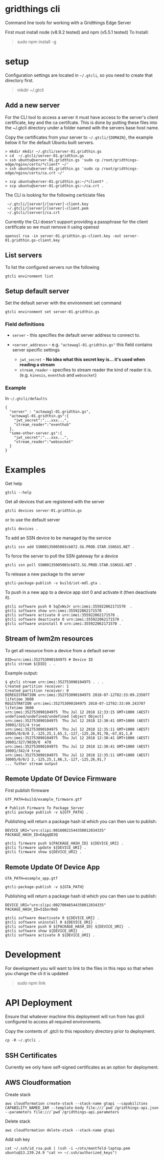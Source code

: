 # gridthings cli
Command line tools for working with a Gridthings Edge Server

First must install node (v8.9.2 tested) and npm (v5.5.1 tested)
To Install:

> sudo npm install -g

# setup

Configuration settings are located in `~/.gtcli`, so you need to create that directory first.

> mkdir ~/.gtcli

## Add a new server

For the CLI tool to access a server it must have access to the server's client certificate, key and the ca certifcate. This is done by putting
these files into the ~/.gtcli directory under a folder named with the servers base host name.

Copy the certificates from your server to `~/.gtcli/{DOMAIN}`, the example below it for the default Ubuntu built servers.

```
> mkdir mkdir ~/.gtcli/server-01.gridthin.gs
> cd  ~/.gtcli/server-01.gridthin.gs
> ssh ubuntu@server-01.gridthin.gs 'sudo cp /root/gridthings-edge/nginx/certs/*client* ~/'
> ssh ubuntu@server-01.gridthin.gs 'sudo cp /root/gridthings-edge/nginx/certs/ca.crt ~/'

> scp ubuntu@server-01.gridthin.gs:~/*client* .
> scp ubuntu@server-01.gridthin.gs:~/ca.crt .
```

The CLI is looking for the following certiciate files

```
 ~/.gtcli/[server]/[server]-client.key
 ~/.gtcli/[server]/[server]-client.pem
 ~/.gtcli/[server]/ca.crt
```

Currently the CLI doesn't support providing a passphrase for the client certificate so we must remove it using openssl

```
openssl rsa -in server-01.gridthin.gs-client.key -out server-01.gridthin.gs-client.key
```
## List servers

To list the configured servers run the following
```
gtcli environment list
```


## Setup default server

Set the default server with the environment set command
```
gtcli environment set server-01.gridthin.gs
```


### Field definitions

* `server` - this specifies the default server address to connect to.

* `<server_address>` - e.g. `"actewagl-01.gridthin.gs"` this field contains server specific settings
    - `jwt_secret` - **No idea what this secret key is... it's used when reading a stream**
    - `stream_reader` - specifies to stream reader the kind of reader it is. (e.g. `kinesis`, `eventhub` and `websocket`)

### Example

In `~/.gtcli/defaults`

```
{
  "server" : "actewagl-01.gridthin.gs",
  "actewagl-01.gridthin.gs":{
    "jwt_secret":"...xxx...",
    "stream_reader":"eventhub"
  },
  "some-other-server.gs":{
    "jwt_secret":"...xxx...",
    "stream_reader":"websocket"
  }
}
```



# Examples

Get help
```
gtcli --help
```

Get all devices that are registered with the server
```
gtcli devices server-01.gridthin.gs
```

or to use the default server
```
gtcli devices .
```

To add an SSN device to be managed by the service
```
gtcli ssn add SSN00135005003cb872.SG.PROD.STAR.SSNSGS.NET .
```

To force the server to poll the SSN gateway for a device
```
gtcli ssn poll SSN00135005003cb872.SG.PROD.STAR.SSNSGS.NET .
```

To release a new package to the server
```
gtcli-package-publish -v build/iot-mdl.gta .
```

To push in a new app to a device app slot 0 and activate it (then deactivate it).
```
gtcli software push 0 5qZvWxJr urn:imei:355922062171570  .
gtcli software show urn:imei:355922062171570  .
gtcli software activate 0 urn:imei:355922062171570 .
gtcli software deactivate 0 urn:imei:355922062171570 .
gtcli software uninstall 0 urn:imei:355922062171570 .
```



## Stream of lwm2m resources

To get all resource from a device from a default server

```
DID=urn:imei:352753090104975 # Device ID
gtcli stream ${DID} . .
```

Example output:

```
$ gtcli stream urn:imei:352753090104975 . . .
Created partition receiver: 1
Created partition receiver: 0
DEREGISTRATION urn:imei:352753090104975 2018-07-12T02:33:09.235077  lifetime 3600
REGISTRATION urn:imei:352753090104975 2018-07-12T02:33:09.243707  lifetime 3600
urn:imei:352753090104975  Thu Jul 12 2018 12:33:15 GMT+1000 (AEST)  undefined/undefined/undefined [object Object]
urn:imei:352753090104975  Thu Jul 12 2018 12:30:41 GMT+1000 (AEST)  30001/321/4 true
urn:imei:352753090104975  Thu Jul 12 2018 12:35:11 GMT+1000 (AEST)  30005/0/0/0 2,-125,25,1,65,3,-127,-125,26,91,70,-67,81,1,0
urn:imei:352753090104975  Thu Jul 12 2018 12:30:41 GMT+1000 (AEST)  30001/327/9030/0  478
urn:imei:352753090104975  Thu Jul 12 2018 12:30:41 GMT+1000 (AEST)  30001/342/4 true
urn:imei:352753090104975  Thu Jul 12 2018 12:35:11 GMT+1000 (AEST)  30005/0/0/2 2,-125,25,1,86,3,-127,-125,26,91,7
... futher stream output
```

## Remote Update Of Device Firmware

First publish firmware

```
GTF_PATH=build/example_firmware.gtf

# Publish Firmware To Package Server
gtcli package publish -v ${GTF_PATH} .
```

Publishing will return a package hash id which you can then use to publish:

```
DEVICE_URI="urn:slipi:00160021544350012034335"
PACKAGE_HASH_ID=EAgqQO3Q

gtcli firmware push ${PACKAGE_HASH_ID} ${DEVICE_URI} .
gtcli firmware update ${DEVICE_URI} .
gtcli firmware show ${DEVICE_URI} .
```

## Remote Update Of Device App

```
GTA_PATH=example_app.gtf

gtcli-package-publish -v ${GTA_PATH}
```

Publishing will return a package hash id which you can then use to publish:

```
DEVICE_URI="urn:slipi:00270046544350012034335"
PACKAGE_HASH_ID=51bor0eD

gtcli software deactivate 0 ${DEVICE_URI} .
gtcli software uninstall 0 ${DEVICE_URI} .
gtcli software push 0 ${PACKAGE_HASH_ID} ${DEVICE_URI}  .
gtcli software show ${DEVICE_URI}  .
gtcli software activate 0 ${DEVICE_URI} .
```


# Development

For development you will want to link to the files in this repo so that when you change the cli it is
updated

> sudo npm link


# API Deployment

Ensure that whatever machine this deployment will run from has gtcli configured to access all required environments.

Copy the contents of .gtcli to this repository directory prior to deployment.

```
cp -R ~/.gtcli .
```

## SSH Certificates
Currently we only have self-signed certificates as an option for deployment.

## AWS Cloudformation

Create stack
```
aws cloudformation create-stack --stack-name gtapi --capabilities CAPABILITY_NAMED_IAM --template-body file:///`pwd`/gridthings-api.json --parameters file:///`pwd`/gridthings-api.parameters
```

Delete stack
```
aws cloudformation delete-stack --stack-name gtapi
```

Add ssh key
```
cat ~/.ssh/id_rsa.pub | (ssh -i ~/ots/mantfeld-laptop.pem ubuntu@13.239.24.9 "cat >> ~/.ssh/authorized_keys")
```
